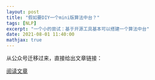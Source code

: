 ```yaml
---
layout: post
title: "假如要DIY一个mini版算法中台？"
tags: [NLP]
excerpt: "一个小的尝试：基于开源工具基本可以搭建一个算法中台"
date: 2021-08-01 11:40:00
mathjax: true
---
```


从公众号迁移过来，直接给出文章链接：

[阅读文章](https://mp.weixin.qq.com/s/7r249u1rDrwi6Havr-ddAA)
